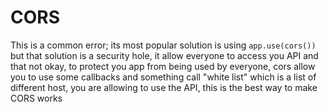 # CORS

This is a common error; its most popular solution is using
`app.use(cors())` but that solution is a security hole, it
allow everyone to access you API and that not okay, to protect
you app from being used by everyone, cors allow you to use
some callbacks and something call "white list" which is a list
of different host, you are allowing to use the API, this is the
best way to make CORS works
